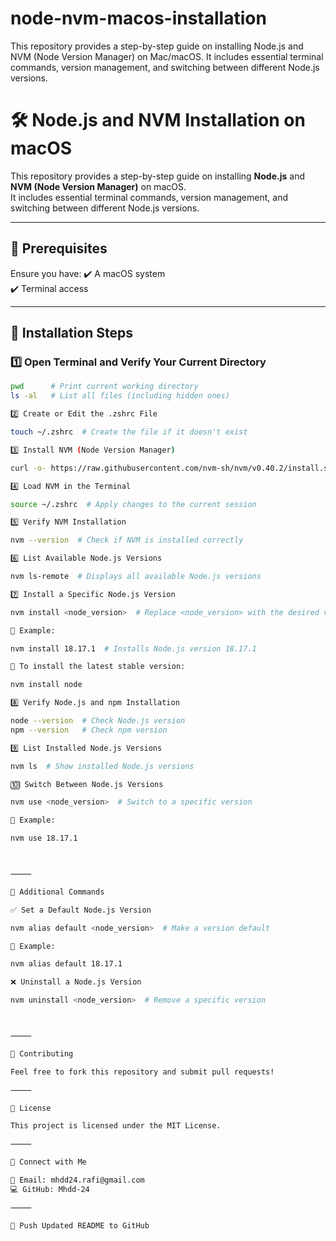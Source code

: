 # node-nvm-macos-installation
This repository provides a step-by-step guide on installing Node.js and NVM (Node Version Manager) on Mac/macOS. It includes essential terminal commands, version management, and switching between different Node.js versions.


# 🛠️ Node.js and NVM Installation on macOS

This repository provides a step-by-step guide on installing **Node.js** and **NVM (Node Version Manager)** on macOS.  
It includes essential terminal commands, version management, and switching between different Node.js versions.

---

## 📌 Prerequisites

Ensure you have:
✔️ A macOS system  
✔️ Terminal access  

---

## 🚀 Installation Steps  

### 1️⃣ Open Terminal and Verify Your Current Directory  
```sh
pwd      # Print current working directory
ls -al   # List all files (including hidden ones)

2️⃣ Create or Edit the .zshrc File

touch ~/.zshrc  # Create the file if it doesn't exist

3️⃣ Install NVM (Node Version Manager)

curl -o- https://raw.githubusercontent.com/nvm-sh/nvm/v0.40.2/install.sh | bash

4️⃣ Load NVM in the Terminal

source ~/.zshrc  # Apply changes to the current session

5️⃣ Verify NVM Installation

nvm --version  # Check if NVM is installed correctly

6️⃣ List Available Node.js Versions

nvm ls-remote  # Displays all available Node.js versions

7️⃣ Install a Specific Node.js Version

nvm install <node_version>  # Replace <node_version> with the desired version

🔹 Example:

nvm install 18.17.1  # Installs Node.js version 18.17.1

🔹 To install the latest stable version:

nvm install node

8️⃣ Verify Node.js and npm Installation

node --version  # Check Node.js version
npm --version   # Check npm version

9️⃣ List Installed Node.js Versions

nvm ls  # Show installed Node.js versions

🔟 Switch Between Node.js Versions

nvm use <node_version>  # Switch to a specific version

🔹 Example:

nvm use 18.17.1



⸻

📌 Additional Commands

✅ Set a Default Node.js Version

nvm alias default <node_version>  # Make a version default

🔹 Example:

nvm alias default 18.17.1

❌ Uninstall a Node.js Version

nvm uninstall <node_version>  # Remove a specific version



⸻

🤝 Contributing

Feel free to fork this repository and submit pull requests!

⸻

📜 License

This project is licensed under the MIT License.

⸻

🔗 Connect with Me

📧 Email: mhdd24.rafi@gmail.com
💻 GitHub: Mhdd-24

⸻

🚀 Push Updated README to GitHub